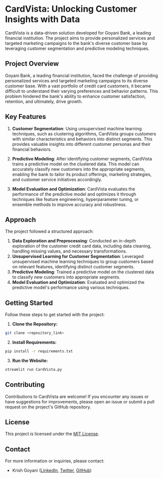 # CardVista: Unlocking Customer Insights with Data

CardVista is a data-driven solution developed for Goyani Bank, a leading financial institution. The project aims to provide personalized services and targeted marketing campaigns to the bank's diverse customer base by leveraging customer segmentation and predictive modeling techniques.

## Project Overview

Goyani Bank, a leading financial institution, faced the challenge of providing personalized services and targeted marketing campaigns to its diverse customer base. With a vast portfolio of credit card customers, it became difficult to understand their varying preferences and behavior patterns. This problem hindered the bank's ability to enhance customer satisfaction, retention, and ultimately, drive growth.


## Key Features

1. **Customer Segmentation**: Using unsupervised machine learning techniques, such as clustering algorithms, CardVista groups customers with similar characteristics and behaviors into distinct segments. This provides valuable insights into different customer personas and their financial behaviors.

2. **Predictive Modeling**: After identifying customer segments, CardVista trains a predictive model on the clustered data. This model can accurately classify new customers into the appropriate segments, enabling the bank to tailor its product offerings, marketing strategies, and customer service initiatives accordingly.

3. **Model Evaluation and Optimization**: CardVista evaluates the performance of the predictive model and optimizes it through techniques like feature engineering, hyperparameter tuning, or ensemble methods to improve accuracy and robustness.



## Approach

The project followed a structured approach:

1. **Data Exploration and Preprocessing**: Conducted an in-depth exploration of the customer credit card data, including data cleaning, handling missing values, and necessary transformations.
2. **Unsupervised Learning for Customer Segmentation**: Leveraged unsupervised machine learning techniques to group customers based on relevant features, identifying distinct customer segments.
3. **Predictive Modeling**: Trained a predictive model on the clustered data to classify new customers into appropriate segments.
4. **Model Evaluation and Optimization**: Evaluated and optimized the predictive model's performance using various techniques.



## Getting Started

Follow these steps to get started with the project:

1. **Clone the Repository:**
  ```bash
  git clone <repository_link>
  ```
   
2. **Install Requirements:**
  ```bash
  pip install -r requirements.txt
  ```

3. **Run the Website:**
  ```bash
  streamlit run CardVista.py
  ```



## Contributing

Contributions to CardVista are welcome! If you encounter any issues or have suggestions for improvements, please open an issue or submit a pull request on the project's GitHub repository.

## License

This project is licensed under the [MIT License](LICENSE).

## Contact

For more information or inquiries, please contact:

- Krish Goyani ([LinkedIn](https://www.linkedin.com/in/krish-goyani-433969268/), [Twitter](https://twitter.com/KrishGoyanii), [GitHub](https://github.com/Krish-Goyani))
